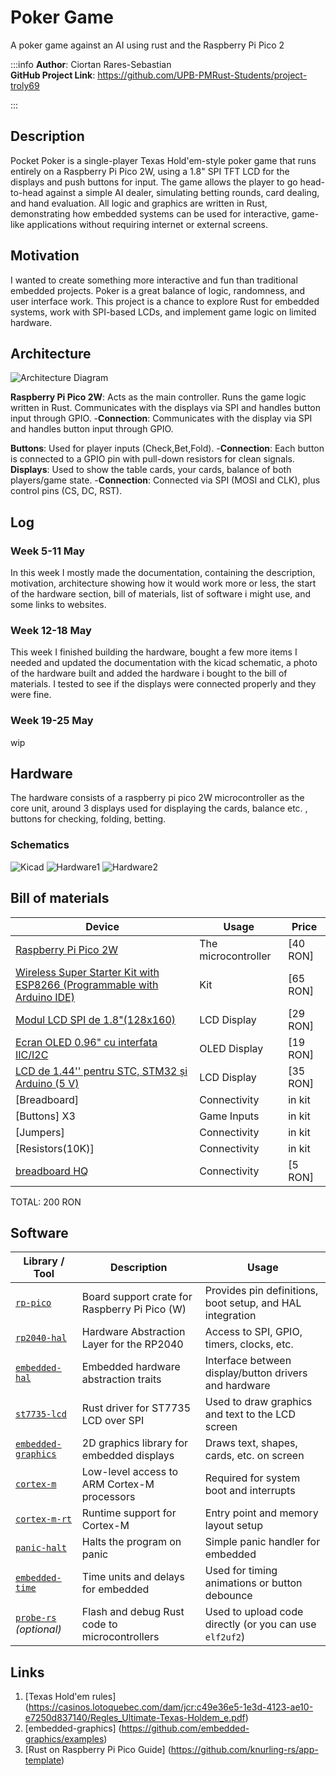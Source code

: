# Poker Game
A poker game against an AI using rust and the Raspberry Pi Pico 2

:::info
**Author**: Ciortan Rares-Sebastian \
**GitHub Project Link**:  https://github.com/UPB-PMRust-Students/project-troly69

:::

## Description
Pocket Poker is a single-player Texas Hold'em-style poker game that runs entirely on a Raspberry Pi Pico 2W, using a 1.8" SPI TFT LCD for the displays and push buttons for input. The game allows the player to go head-to-head against a simple AI dealer, simulating betting rounds, card dealing, and hand evaluation. All logic and graphics are written in Rust, demonstrating how embedded systems can be used for interactive, game-like applications without requiring internet or external screens.

## Motivation
I wanted to create something more interactive and fun than traditional embedded projects. Poker is a great balance of logic, randomness, and user interface work. This project is a chance to explore Rust for embedded systems, work with SPI-based LCDs, and implement game logic on limited hardware.

## Architecture
![Architecture Diagram](Poker.webp)

**Raspberry Pi Pico 2W**: Acts as the main controller. Runs the game logic written in Rust. Communicates with the displays via SPI and handles button input through GPIO.
-**Connection**: Communicates with the display via SPI and handles button input through GPIO.

**Buttons**: Used for player inputs (Check,Bet,Fold).
-**Connection**: Each button is connected to a GPIO pin with pull-down resistors for clean signals.
**Displays**: Used to show the table cards, your cards, balance of both players/game state.
-**Connection**: Connected via SPI (MOSI and CLK), plus control pins (CS, DC, RST).

## Log
### Week 5-11 May
In this week I mostly made the documentation, containing the description, motivation, architecture showing how it would work more or less, the start of the hardware section, bill of materials, list of software i might use, and some links to websites.
### Week 12-18 May
This week I finished building the hardware, bought a few more items I needed and updated the documentation with the kicad schematic, a photo of the hardware built and added the hardware i bought to the bill of materials. I tested to see if the displays were connected properly and they were fine.
### Week 19-25 May
wip

## Hardware
The hardware consists of a raspberry pi pico 2W microcontroller as the core unit, around 3 displays used for displaying the cards, balance etc. , buttons for checking, folding, betting.

### Schematics
![Kicad](kicad_project.svg)
![Hardware1](Poza_Bomba_1.webp)
![Hardware2](Poza_Bomba_2.webp)

## Bill of materials
| Device                                                  | Usage                        | Price                           |
|---------------------------------------------------------|------------------------------|---------------------------------|
| [Raspberry Pi Pico 2W](https://www.optimusdigital.ro/ro/placi-raspberry-pi/13327-raspberry-pi-pico-2-w.html?search_query=raspberry+pi+pico+2W&results=26) | The microcontroller | [40 RON] 
[Wireless Super Starter Kit with ESP8266 (Programmable with Arduino IDE)](https://www.optimusdigital.ro/ro/kituri-optimus-digital/7356-kit-wireless-super-starter-cu-esp8266.html?search_query=Wireless+Super+Starter+Kit+with+ESP8266+%28Programmable+with+Arduino+IDE%29&results=1) | Kit  | [65 RON] 
[Modul LCD SPI de 1.8"(128x160)](https://www.optimusdigital.ro/ro/optoelectronice-lcd-uri/1311-modul-lcd-spi-de-18-128x160.html?search_query=lcd&results=217) | LCD Display | [29 RON] 
[Ecran OLED 0.96" cu interfata IIC/I2C](https://www.bitmi.ro/componente-electronice/ecran-oled-0-96-cu-interfata-iic-i2c-10488.html) | OLED Display | [19 RON]
[LCD de 1.44'' pentru STC, STM32 și Arduino (5 V)](https://www.optimusdigital.ro/ro/optoelectronice-lcd-uri/8589-lcd-de-144-pentru-stc-stm32-i-arduino-5-v.html?search_query=LCD+de+1.44%27%27+pentru+STC%2C+STM32+%C8%99i+Arduino+%285+V%29+&results=4) | LCD Display | [35 RON]
[Breadboard] | Connectivity | in kit 
[Buttons] X3| Game Inputs | in kit 
[Jumpers] | Connectivity | in kit
[Resistors(10K)] | Connectivity | in kit
[breadboard HQ](https://www.optimusdigital.ro/ro/cautare?controller=search&orderby=position&orderway=desc&search_query=breadboard+400+points&submit_search=) | Connectivity | [5 RON]
TOTAL: 200 RON

## Software

| Library / Tool                                                    | Description                                   | Usage                                                     |
| ----------------------------------------------------------------- | --------------------------------------------- | --------------------------------------------------------- |
| [`rp-pico`](https://crates.io/crates/rp-pico)                     | Board support crate for Raspberry Pi Pico (W) | Provides pin definitions, boot setup, and HAL integration |
| [`rp2040-hal`](https://crates.io/crates/rp2040-hal)               | Hardware Abstraction Layer for the RP2040     | Access to SPI, GPIO, timers, clocks, etc.                 |
| [`embedded-hal`](https://crates.io/crates/embedded-hal)           | Embedded hardware abstraction traits          | Interface between display/button drivers and hardware     |
| [`st7735-lcd`](https://crates.io/crates/st7735-lcd)               | Rust driver for ST7735 LCD over SPI           | Used to draw graphics and text to the LCD screen          |
| [`embedded-graphics`](https://crates.io/crates/embedded-graphics) | 2D graphics library for embedded displays     | Draws text, shapes, cards, etc. on screen                 |
| [`cortex-m`](https://crates.io/crates/cortex-m)                   | Low-level access to ARM Cortex-M processors   | Required for system boot and interrupts                   |
| [`cortex-m-rt`](https://crates.io/crates/cortex-m-rt)             | Runtime support for Cortex-M                  | Entry point and memory layout setup                       |
| [`panic-halt`](https://crates.io/crates/panic-halt)               | Halts the program on panic                    | Simple panic handler for embedded                         |
| [`embedded-time`](https://crates.io/crates/embedded-time)         | Time units and delays for embedded            | Used for timing animations or button debounce             |
| [`probe-rs`](https://crates.io/crates/probe-rs) *(optional)*      | Flash and debug Rust code to microcontrollers | Used to upload code directly (or you can use `elf2uf2`)   |

## Links

1. [Texas Hold'em rules] (https://casinos.lotoquebec.com/dam/jcr:c49e36e5-1e3d-4123-ae10-e7250d837140/Regles_Ultimate-Texas-Holdem_e.pdf)
2. [embedded-graphics] (https://github.com/embedded-graphics/examples)
3. [Rust on Raspberry Pi Pico Guide] (https://github.com/knurling-rs/app-template)
